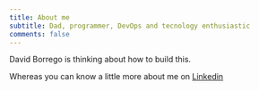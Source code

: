 ```yaml
---
title: About me
subtitle: Dad, programmer, DevOps and tecnology enthusiastic
comments: false
---
```


David Borrego is thinking about how to build this. 

Whereas you can know a little more about me on [Linkedin](https://www.linkedin.com/in/david-borrego-guti%c3%a9rrez-868a2466/)